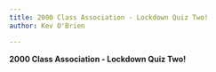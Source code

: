 ```yaml
---
title: 2000 Class Association - Lockdown Quiz Two!
author: Kev O'Brien

---
```

**2000 Class Association - Lockdown Quiz Two!**